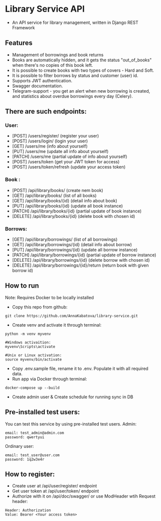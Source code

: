 # Library Service API
- An API service for library management, written in Django REST Framework

## Features
- Management of borrowings and book returns
- Books are automatically hidden, and it gets the status "out_of_books" when there's no copies of this book left.
- It is possible to create books with two types of covers - Hard and Soft.
- It is possible to filter borrows by status and customer (user) id.
- Supports JWT authentication.
- Swagger documentation.
- Telegram-support - you get an alert when new borrowing is created, and statistics about overdue borrowings every day (Celery).

## There are such endpoints:

### User:

- [POST] /users/register/   (register your user)
- [POST] /users/login/   (login your user)
- [GET] /users/me   (info about yourself)
- [PUT] /users/me   (update all info about yourself)
- [PATCH] /users/me  (partial update of info about yourself)
- [POST] /users/token (get your JWT token for access)
- [POST] /users/token/refresh (update your access token)

### Book :

- [POST] /api/library/books/   (create nem book)
- [GET] /api/library/books/   (list of all books)
- [GET] /api/library/books/{id}   (detail info about book)
- [PUT] /api/library/books/{id}   (update all book instance)
- [PATCH] /api/library/books/{id}   (partial update of book instance)
- [DELETE] /api/library/books/{id}   (delete book with chosen id)

### Borrows:

- [GET] /api/library/borrowings/   (list of all borrowings)
- [GET] /api/library/borrowings/{id}   (detail info about borrow)
- [PUT] /api/library/borrowings/{id}   (update all borrow instance)
- [PATCH] /api/library/borrowings/{id}   (partial update of borrow instance)
- [DELETE] /api/library/borrowings/{id}   (delete borrow with chosen id)
- [DELETE] /api/library/borrowings/{id}/return   (return book with given borrow id)

## How to run
Note: Requires Docker to be locally installed

- Copy this repo from github:
```git
git clone https://github.com/AnnaKabatova/library-service.git
```
- Create venv and activate it through terminal:
```git
python -m venv myvenv

#Windows activaition:
myvenv\Scripts\activate

#Unix or Linux activation:
source myvenv/bin/activate
```
- Copy .env.sample file, rename it to .env. Populate it with all required data.
- Run app via Docker through terminal:
```git
docker-compose up --build
```
- Create admin user & Create schedule for running sync in DB

## Pre-installed test users:
You can test this service by using pre-installed test users.
Admin:
```git
email: test_admin@admin.com
password: qwertyui
```
Ordinary user:
```git
email: test_user@user.com
password: 1q2w3e4r
```

## How to register:
- Create user at /api/user/register/ endpoint
- Get user token at /api/user/token/ endpoint
- Authorize with it on /api/doc/swagger/ or use ModHeader wtih Request header:
```
Header: Authorization
Value: Bearer <Your access token> 
```
